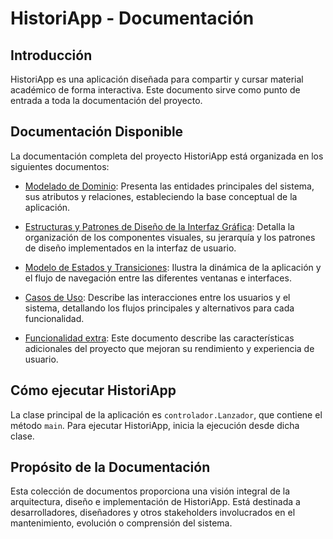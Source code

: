 # HistoriApp - Documentación

## Introducción

HistoriApp es una aplicación diseñada para compartir y cursar material académico de forma interactiva. Este documento sirve como punto de entrada a toda la documentación del proyecto.

## Documentación Disponible

La documentación completa del proyecto HistoriApp está organizada en los siguientes documentos:

- [Modelado de Dominio](modeladoDominio.md): Presenta las entidades principales del sistema, sus atributos y relaciones, estableciendo la base conceptual de la aplicación.

- [Estructuras y Patrones de Diseño de la Interfaz Gráfica](modeloVista.md): Detalla la organización de los componentes visuales, su jerarquía y los patrones de diseño implementados en la interfaz de usuario.

- [Modelo de Estados y Transiciones](modeloEstados.md): Ilustra la dinámica de la aplicación y el flujo de navegación entre las diferentes ventanas e interfaces.

- [Casos de Uso](casosDeUso.md): Describe las interacciones entre los usuarios y el sistema, detallando los flujos principales y alternativos para cada funcionalidad.

- [Funcionalidad extra](funcionalidadExtra.md): Este documento describe las características adicionales del proyecto que mejoran su rendimiento y experiencia de usuario.

## Cómo ejecutar HistoriApp

La clase principal de la aplicación es `controlador.Lanzador`, que contiene el método `main`. Para ejecutar HistoriApp, inicia la ejecución desde dicha clase.

## Propósito de la Documentación

Esta colección de documentos proporciona una visión integral de la arquitectura, diseño e implementación de HistoriApp. Está destinada a desarrolladores, diseñadores y otros stakeholders involucrados en el mantenimiento, evolución o comprensión del sistema.
